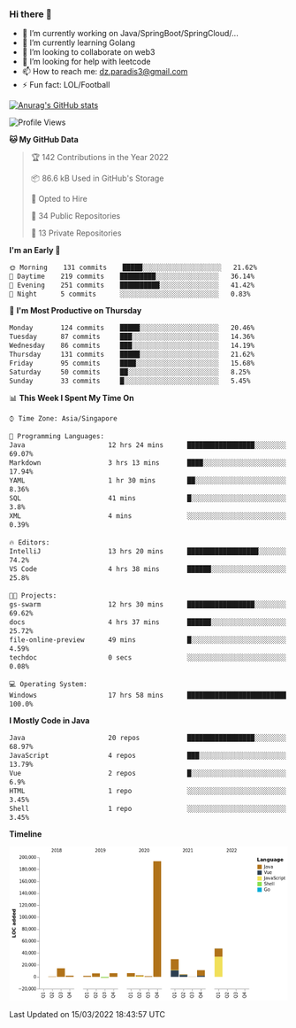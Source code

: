 ### Hi there 👋

- 🔭 I’m currently working on Java/SpringBoot/SpringCloud/...
- 🌱 I’m currently learning Golang
- 👯 I’m looking to collaborate on web3
- 🤔 I’m looking for help with leetcode
- 📫 How to reach me: dz.paradis3@gmail.com
- ⚡ Fun fact: LOL/Football

[![Anurag's GitHub stats](https://github-readme-stats.vercel.app/api?username=xiumu2017&show_icons=true&theme=radical)](https://github.com/anuraghazra/github-readme-stats)

<!--
**xiumu2017/xiumu2017** is a ✨ _special_ ✨ repository because its `README.md` (this file) appears on your GitHub profile.

Here are some ideas to get you started:

- 🔭 I’m currently working on ...
- 🌱 I’m currently learning ...
- 👯 I’m looking to collaborate on ...
- 🤔 I’m looking for help with ...
- 💬 Ask me about ...
- 📫 How to reach me: ...
- 😄 Pronouns: ...
- ⚡ Fun fact: ...
-->

<!--START_SECTION:waka-->
![Profile Views](http://img.shields.io/badge/Profile%20Views-0-blue)

**🐱 My GitHub Data** 

> 🏆 142 Contributions in the Year 2022
 > 
> 📦 86.6 kB Used in GitHub's Storage 
 > 
> 💼 Opted to Hire
 > 
> 📜 34 Public Repositories 
 > 
> 🔑 13 Private Repositories  
 > 
**I'm an Early 🐤** 

```text
🌞 Morning    131 commits    █████░░░░░░░░░░░░░░░░░░░░   21.62% 
🌆 Daytime    219 commits    █████████░░░░░░░░░░░░░░░░   36.14% 
🌃 Evening    251 commits    ██████████░░░░░░░░░░░░░░░   41.42% 
🌙 Night      5 commits      ░░░░░░░░░░░░░░░░░░░░░░░░░   0.83%

```
📅 **I'm Most Productive on Thursday** 

```text
Monday       124 commits    █████░░░░░░░░░░░░░░░░░░░░   20.46% 
Tuesday      87 commits     ███░░░░░░░░░░░░░░░░░░░░░░   14.36% 
Wednesday    86 commits     ███░░░░░░░░░░░░░░░░░░░░░░   14.19% 
Thursday     131 commits    █████░░░░░░░░░░░░░░░░░░░░   21.62% 
Friday       95 commits     ████░░░░░░░░░░░░░░░░░░░░░   15.68% 
Saturday     50 commits     ██░░░░░░░░░░░░░░░░░░░░░░░   8.25% 
Sunday       33 commits     █░░░░░░░░░░░░░░░░░░░░░░░░   5.45%

```


📊 **This Week I Spent My Time On** 

```text
⌚︎ Time Zone: Asia/Singapore

💬 Programming Languages: 
Java                     12 hrs 24 mins      █████████████████░░░░░░░░   69.07% 
Markdown                 3 hrs 13 mins       ████░░░░░░░░░░░░░░░░░░░░░   17.94% 
YAML                     1 hr 30 mins        ██░░░░░░░░░░░░░░░░░░░░░░░   8.36% 
SQL                      41 mins             █░░░░░░░░░░░░░░░░░░░░░░░░   3.8% 
XML                      4 mins              ░░░░░░░░░░░░░░░░░░░░░░░░░   0.39%

🔥 Editors: 
IntelliJ                 13 hrs 20 mins      ██████████████████░░░░░░░   74.2% 
VS Code                  4 hrs 38 mins       ██████░░░░░░░░░░░░░░░░░░░   25.8%

🐱‍💻 Projects: 
gs-swarm                 12 hrs 30 mins      █████████████████░░░░░░░░   69.62% 
docs                     4 hrs 37 mins       ██████░░░░░░░░░░░░░░░░░░░   25.72% 
file-online-preview      49 mins             █░░░░░░░░░░░░░░░░░░░░░░░░   4.59% 
techdoc                  0 secs              ░░░░░░░░░░░░░░░░░░░░░░░░░   0.08%

💻 Operating System: 
Windows                  17 hrs 58 mins      █████████████████████████   100.0%

```

**I Mostly Code in Java** 

```text
Java                     20 repos            █████████████████░░░░░░░░   68.97% 
JavaScript               4 repos             ███░░░░░░░░░░░░░░░░░░░░░░   13.79% 
Vue                      2 repos             █░░░░░░░░░░░░░░░░░░░░░░░░   6.9% 
HTML                     1 repo              ░░░░░░░░░░░░░░░░░░░░░░░░░   3.45% 
Shell                    1 repo              ░░░░░░░░░░░░░░░░░░░░░░░░░   3.45%

```


**Timeline**

![Chart not found](https://raw.githubusercontent.com/xiumu2017/xiumu2017/main/charts/bar_graph.png) 


 Last Updated on 15/03/2022 18:43:57 UTC
<!--END_SECTION:waka-->
